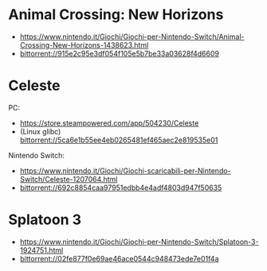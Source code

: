 # Animal Crossing: New Horizons

- <https://www.nintendo.it/Giochi/Giochi-per-Nintendo-Switch/Animal-Crossing-New-Horizons-1438623.html>
- <bittorrent://915e2c95e3df054f105e5b7be33a03628f4d6609>

# Celeste

PC:  
- <https://store.steampowered.com/app/504230/Celeste>
- (Linux glibc) <bittorrent://5ca6e1b55ee4eb0265481ef465aec2e819535e01>

Nintendo Switch:  
- <https://www.nintendo.it/Giochi/Giochi-scaricabili-per-Nintendo-Switch/Celeste-1207064.html>
- <bittorrent://692c8854caa97951edbb4e4adf4803d947f50635>

# Splatoon 3

- <https://www.nintendo.it/Giochi/Giochi-per-Nintendo-Switch/Splatoon-3-1924751.html>
- <bittorrent://02fe877f0e69ae46ace0544c948473ede7e01f4a>

